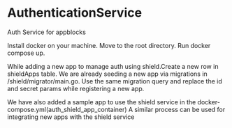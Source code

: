 # AuthenticationService
Auth Service for appblocks

Install docker on your machine.
Move to the root directory.
Run docker compose up.

While adding a new app to manage auth using shield.Create a new row in shieldApps table.
We are already seeding a new app via migrations in /shield/migrator/main.go.
Use the same migration query and replace the id and secret params while registering a new app.

We have also added a sample app to use the shield service in the docker-compose.yml(auth_shield_app_container)
A similar process can be used for integrating new apps with the shield service

